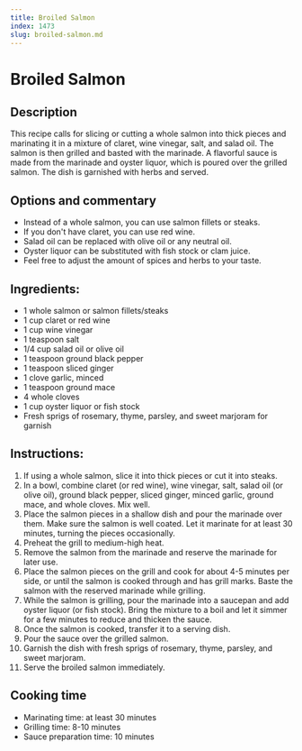 ```yaml
---
title: Broiled Salmon
index: 1473
slug: broiled-salmon.md
---
```


# Broiled Salmon

## Description
This recipe calls for slicing or cutting a whole salmon into thick pieces and marinating it in a mixture of claret, wine vinegar, salt, and salad oil. The salmon is then grilled and basted with the marinade. A flavorful sauce is made from the marinade and oyster liquor, which is poured over the grilled salmon. The dish is garnished with herbs and served.

## Options and commentary
- Instead of a whole salmon, you can use salmon fillets or steaks.
- If you don't have claret, you can use red wine.
- Salad oil can be replaced with olive oil or any neutral oil.
- Oyster liquor can be substituted with fish stock or clam juice.
- Feel free to adjust the amount of spices and herbs to your taste.

## Ingredients:
- 1 whole salmon or salmon fillets/steaks
- 1 cup claret or red wine
- 1 cup wine vinegar
- 1 teaspoon salt
- 1/4 cup salad oil or olive oil
- 1 teaspoon ground black pepper
- 1 teaspoon sliced ginger
- 1 clove garlic, minced
- 1 teaspoon ground mace
- 4 whole cloves
- 1 cup oyster liquor or fish stock
- Fresh sprigs of rosemary, thyme, parsley, and sweet marjoram for garnish

## Instructions:
1. If using a whole salmon, slice it into thick pieces or cut it into steaks.
2. In a bowl, combine claret (or red wine), wine vinegar, salt, salad oil (or olive oil), ground black pepper, sliced ginger, minced garlic, ground mace, and whole cloves. Mix well.
3. Place the salmon pieces in a shallow dish and pour the marinade over them. Make sure the salmon is well coated. Let it marinate for at least 30 minutes, turning the pieces occasionally.
4. Preheat the grill to medium-high heat.
5. Remove the salmon from the marinade and reserve the marinade for later use.
6. Place the salmon pieces on the grill and cook for about 4-5 minutes per side, or until the salmon is cooked through and has grill marks. Baste the salmon with the reserved marinade while grilling.
7. While the salmon is grilling, pour the marinade into a saucepan and add oyster liquor (or fish stock). Bring the mixture to a boil and let it simmer for a few minutes to reduce and thicken the sauce.
8. Once the salmon is cooked, transfer it to a serving dish.
9. Pour the sauce over the grilled salmon.
10. Garnish the dish with fresh sprigs of rosemary, thyme, parsley, and sweet marjoram.
11. Serve the broiled salmon immediately.

## Cooking time
- Marinating time: at least 30 minutes
- Grilling time: 8-10 minutes
- Sauce preparation time: 10 minutes